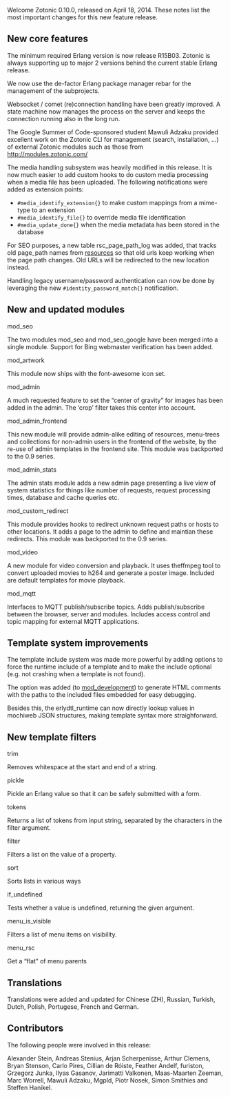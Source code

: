 Welcome Zotonic 0.10.0, released on April 18, 2014. These notes list the most important changes for this new feature release.



New core features
-----------------

The minimum required Erlang version is now release R15B03. Zotonic is always supporting up to major 2 versions behind the current stable Erlang release.

We now use the de-factor Erlang package manager rebar for the management of the subprojects.

Websocket / comet (re)connection handling have been greatly improved. A state machine now manages the process on the server and keeps the connection running also in the long run.

The Google Summer of Code-sponsored student Mawuli Adzaku provided excellent work on the Zotonic CLI for management (search, installation, ...) of external Zotonic modules such as those from <http://modules.zotonic.com/>

The media handling subsystem was heavily modified in this release. It is now much easier to add custom hooks to do custom media processing when a media file has been uploaded. The following notifications were added as extension points:

*   `#media_identify_extension{}` to make custom mappings from a mime-type to an extension
*   `#media_identify_file{}` to override media file identification
*   `#media_update_done{}` when the media metadata has been stored in the database

For SEO purposes, a new table rsc\_page\_path\_log was added, that tracks old page\_path names from [resources](/id/doc_glossary#term-resource) so that old urls keep working when the page path changes. Old URLs will be redirected to the new location instead.

Handling legacy username/password authentication can now be done by leveraging the new `#identity_password_match{}` notification.



New and updated modules
-----------------------

mod\_seo

The two modules mod\_seo and mod\_seo\_google have been merged into a single module. Support for Bing webmaster verification has been added.

mod\_artwork

This module now ships with the font-awesome icon set.

mod\_admin

A much requested feature to set the “center of gravity” for images has been added in the admin. The ‘crop’ filter takes this center into account.

mod\_admin\_frontend

This new module will provide admin-alike editing of resources, menu-trees and collections for non-admin users in the frontend of the website, by the re-use of admin templates in the frontend site. This module was backported to the 0.9 series.

mod\_admin\_stats

The admin stats module adds a new admin page presenting a live view of system statistics for things like number of requests, request processing times, database and cache queries etc.

mod\_custom\_redirect

This module provides hooks to redirect unknown request paths or hosts to other locations. It adds a page to the admin to define and maintian these redirects. This module was backported to the 0.9 series.

mod\_video

A new module for video conversion and playback. It uses theffmpeg tool to convert uploaded movies to h264 and generate a poster image. Included are default templates for movie playback.

mod\_mqtt

Interfaces to MQTT publish/subscribe topics. Adds publish/subscribe between the browser, server and modules. Includes access control and topic mapping for external MQTT applications.



Template system improvements
----------------------------

The template include system was made more powerful by adding options to force the runtime include of a template and to make the include optional (e.g. not crashing when a template is not found).

The option was added (to [mod\_development](/id/doc_module_mod_development)) to generate HTML comments with the paths to the included files embedded for easy debugging.

Besides this, the erlydtl\_runtime can now directly lookup values in mochiweb JSON structures, making template syntax more straighforward.



New template filters
--------------------

trim

Removes whitespace at the start and end of a string.

pickle

Pickle an Erlang value so that it can be safely submitted with a form.

tokens

Returns a list of tokens from input string, separated by the characters in the filter argument.

filter

Filters a list on the value of a property.

sort

Sorts lists in various ways

if\_undefined

Tests whether a value is undefined, returning the given argument.

menu\_is\_visible

Filters a list of menu items on visibility.

menu\_rsc

Get a “flat” of menu parents



Translations
------------

Translations were added and updated for Chinese (ZH), Russian, Turkish, Dutch, Polish, Portugese, French and German.



Contributors
------------

The following people were involved in this release:

Alexander Stein, Andreas Stenius, Arjan Scherpenisse, Arthur Clemens, Bryan Stenson, Carlo Pires, Cillian de Róiste, Feather Andelf, furiston, Grzegorz Junka, Ilyas Gasanov, Jarimatti Valkonen, Maas-Maarten Zeeman, Marc Worrell, Mawuli Adzaku, Mgpld, Piotr Nosek, Simon Smithies and Steffen Hanikel.